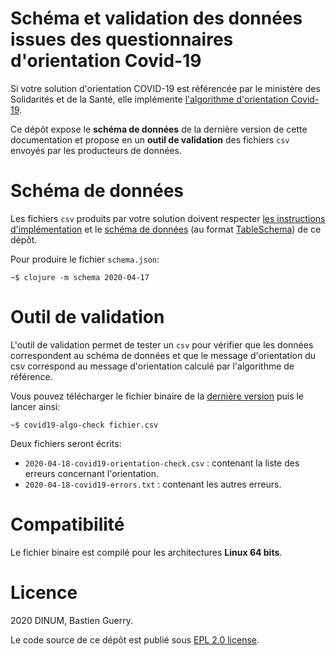 
# Schéma et validation des données issues des questionnaires d'orientation Covid-19

Si votre solution d'orientation COVID-19 est référencée par le ministère des Solidarités et de la Santé, elle implémente [l'algorithme d'orientation Covid-19](https://delegation-numerique-en-sante.github.io/covid19-algorithme-orientation/).

Ce dépôt expose le **schéma de données** de la dernière version de cette documentation et propose en un **outil de validation** des fichiers `csv` envoyés par les producteurs de données.


# Schéma de données

Les fichiers `csv` produits par votre solution doivent respecter [les instructions d'implémentation](https://github.com/Delegation-numerique-en-sante/covid19-algorithme-orientation/blob/master/implementation.org#variables-%C3%A0-obligatoirement-sauvegarder-pour-partage) et le [schéma de données](schema.json) (au format [TableSchema](https://frictionlessdata.io/table-schema/)) de ce dépôt.

Pour produire le fichier `schema.json`:

    ~$ clojure -m schema 2020-04-17


# Outil de validation

L'outil de validation permet de tester un `csv` pour vérifier que les données correspondent au schéma de données et que le message d'orientation du csv correspond au message d'orientation calculé par l'algorithme de référence.

Vous pouvez télécharger le fichier binaire de la [dernière version](https://github.com/Delegation-numerique-en-sante/covid19-algorithme-orientation-check/releases/) puis le lancer ainsi:

    ~$ covid19-algo-check fichier.csv

Deux fichiers seront écrits:

-   `2020-04-18-covid19-orientation-check.csv` : contenant la liste des erreurs concernant l'orientation.
-   `2020-04-18-covid19-errors.txt` : contenant les autres erreurs.


# Compatibilité

Le fichier binaire est compilé pour les architectures **Linux 64 bits**.


# Licence

2020 DINUM, Bastien Guerry.

Le code source de ce dépôt est publié sous [EPL 2.0 license](LICENSE).

